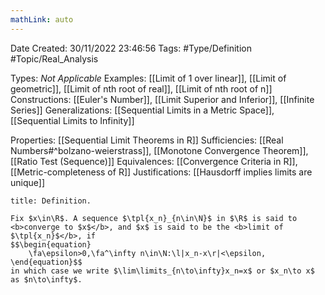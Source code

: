 ```yaml
---
mathLink: auto
---
```


<div class="topSpace"></div>

Date Created: 30/11/2022 23:46:56
Tags: #Type/Definition #Topic/Real_Analysis

Types: <i>Not Applicable</i>
Examples: [[Limit of 1 over linear]], [[Limit of geometric]], [[Limit of nth root of real]], [[Limit of nth root of n]]
Constructions: [[Euler's Number]], [[Limit Superior and Inferior]], [[Infinite Series]]
Generalizations: [[Sequential Limits in a Metric Space]], [[Sequential Limits to Infinity]]

Properties: [[Sequential Limit Theorems in R]]
Sufficiencies: [[Real Numbers#^bolzano-weierstrass]], [[Monotone Convergence Theorem]], [[Ratio Test (Sequence)]]
Equivalences: [[Convergence Criteria in R]], [[Metric-completeness of R]]
Justifications: [[Hausdorff implies limits are unique]]

``` ad-Definition
title: Definition.

Fix $x\in\R$. A sequence $\tpl{x_n}_{n\in\N}$ in $\R$ is said to <b>converge to $x$</b>, and $x$ is said to be the <b>limit of $\tpl{x_n}$</b>, if
$$\begin{equation}
    \fa\epsilon>0,\fa^\infty n\in\N:\l|x_n-x\r|<\epsilon,
\end{equation}$$
in which case we write $\lim\limits_{n\to\infty}x_n=x$ or $x_n\to x$ as $n\to\infty$.

```
